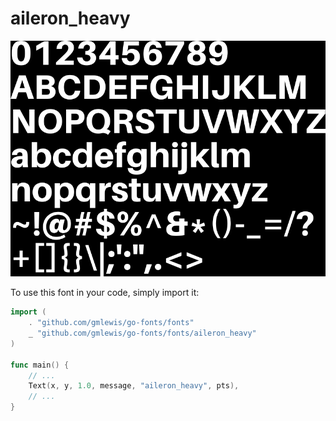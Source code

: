 # aileron_heavy

![aileron_heavy](aileron_heavy.png)

To use this font in your code, simply import it:

```go
import (
	. "github.com/gmlewis/go-fonts/fonts"
	_ "github.com/gmlewis/go-fonts/fonts/aileron_heavy"
)

func main() {
	// ...
	Text(x, y, 1.0, message, "aileron_heavy", pts),
	// ...
}
```
